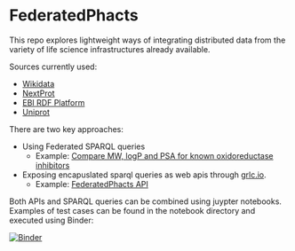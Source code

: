 # FederatedPhacts

This repo explores lightweight ways of integrating distributed data from the variety of life science infrastructures already available.

Sources currently used:
   * [Wikidata](http://wikidata.org)
   * [NextProt](https://www.nextprot.org)
   * [EBI RDF Platform](https://www.ebi.ac.uk/rdf/)
   * [Uniprot](http://uniprot.org)

There are two key approaches:
* Using Federated SPARQL queries
   * Example: [Compare MW, logP and PSA for known oxidoreductase inhibitors](https://github.com/openphacts/FederatedPhacts/issues/3)
* Exposing encapuslated sparql queries as web apis through [grlc.io](http://grlc.io). 
   * Example: [FederatedPhacts API](http://grlc.io/api-git/openphacts/FederatedPhacts/)

Both APIs and SPARQL queries can be combined using juypter notebooks. Examples of test cases can be found in the notebook directory and executed using Binder:

[![Binder](https://mybinder.org/badge_logo.svg)](https://mybinder.org/v2/gh/openphacts/FederatedPhacts/master?filepath=notebooks)
